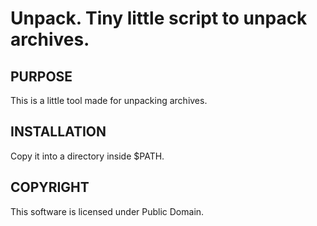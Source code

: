 Unpack. Tiny little script to unpack archives.
==============

PURPOSE
-------
This is a little tool made for unpacking archives.

INSTALLATION
------------
Copy it into a directory inside $PATH.

COPYRIGHT
---------
This software is licensed under Public Domain.
